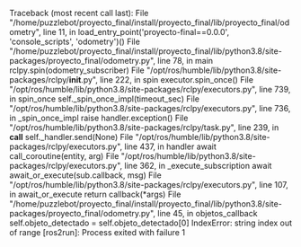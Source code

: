 Traceback (most recent call last):
  File "/home/puzzlebot/proyecto_final/install/proyecto_final/lib/proyecto_final/odometry", line 11, in <module>
    load_entry_point('proyecto-final==0.0.0', 'console_scripts', 'odometry')()
  File "/home/puzzlebot/proyecto_final/install/proyecto_final/lib/python3.8/site-packages/proyecto_final/odometry.py", line 78, in main
    rclpy.spin(odometry_subscriber)
  File "/opt/ros/humble/lib/python3.8/site-packages/rclpy/__init__.py", line 222, in spin
    executor.spin_once()
  File "/opt/ros/humble/lib/python3.8/site-packages/rclpy/executors.py", line 739, in spin_once
    self._spin_once_impl(timeout_sec)
  File "/opt/ros/humble/lib/python3.8/site-packages/rclpy/executors.py", line 736, in _spin_once_impl
    raise handler.exception()
  File "/opt/ros/humble/lib/python3.8/site-packages/rclpy/task.py", line 239, in __call__
    self._handler.send(None)
  File "/opt/ros/humble/lib/python3.8/site-packages/rclpy/executors.py", line 437, in handler
    await call_coroutine(entity, arg)
  File "/opt/ros/humble/lib/python3.8/site-packages/rclpy/executors.py", line 362, in _execute_subscription
    await await_or_execute(sub.callback, msg)
  File "/opt/ros/humble/lib/python3.8/site-packages/rclpy/executors.py", line 107, in await_or_execute
    return callback(*args)
  File "/home/puzzlebot/proyecto_final/install/proyecto_final/lib/python3.8/site-packages/proyecto_final/odometry.py", line 45, in objetos_callback
    self.objeto_detectado = self.objeto_detectado[0]
IndexError: string index out of range
[ros2run]: Process exited with failure 1
